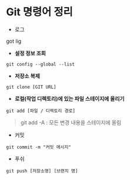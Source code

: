 # Git 명령어 정리

- 로그

got lig

- **설정 정보 조회**

```git config --global --list```

- **저장소 복제**

```git clone [GIT URL]```

- **로컬(작업 디렉토리)에 있는 파일 스테이지에 올리기**

```git add [파일 / 디렉토리 경로]```

> git add -A : 모든 변경 내용을 스테이지에 올림

- 커밋

```git commit -m "커밋 메시지"```

- 푸쉬

```git push [저장소명] [브랜치 명]```